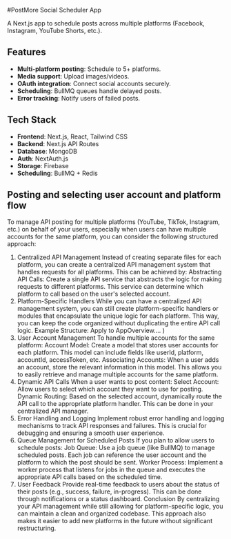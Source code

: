 #PostMore Social Scheduler App

A Next.js app to schedule posts across multiple platforms (Facebook, Instagram, YouTube Shorts, etc.).

## Features

- **Multi-platform posting**: Schedule to 5+ platforms.
- **Media support**: Upload images/videos.
- **OAuth integration**: Connect social accounts securely.
- **Scheduling**: BullMQ queues handle delayed posts.
- **Error tracking**: Notify users of failed posts.

## Tech Stack

- **Frontend**: Next.js, React, Tailwind CSS
- **Backend**: Next.js API Routes
- **Database**: MongoDB
- **Auth**: NextAuth.js
- **Storage**: Firebase
- **Scheduling**: BullMQ + Redis

## Posting and selecting user account and platform flow

To manage API posting for multiple platforms (YouTube, TikTok, Instagram, etc.) on behalf of your users, especially when users can have multiple accounts for the same platform, you can consider the following structured approach:

1. Centralized API Management
   Instead of creating separate files for each platform, you can create a centralized API management system that handles requests for all platforms. This can be achieved by:
   Abstracting API Calls: Create a single API service that abstracts the logic for making requests to different platforms. This service can determine which platform to call based on the user's selected account.
2. Platform-Specific Handlers
   While you can have a centralized API management system, you can still create platform-specific handlers or modules that encapsulate the unique logic for each platform. This way, you can keep the code organized without duplicating the entire API call logic.
   Example Structure:
   Apply to AppOverview....
   )
3. User Account Management
   To handle multiple accounts for the same platform:
   Account Model: Create a model that stores user accounts for each platform. This model can include fields like userId, platform, accountId, accessToken, etc.
   Associating Accounts: When a user adds an account, store the relevant information in this model. This allows you to easily retrieve and manage multiple accounts for the same platform.
4. Dynamic API Calls
   When a user wants to post content:
   Select Account: Allow users to select which account they want to use for posting.
   Dynamic Routing: Based on the selected account, dynamically route the API call to the appropriate platform handler. This can be done in your centralized API manager.
5. Error Handling and Logging
   Implement robust error handling and logging mechanisms to track API responses and failures. This is crucial for debugging and ensuring a smooth user experience.
6. Queue Management for Scheduled Posts
   If you plan to allow users to schedule posts:
   Job Queue: Use a job queue (like BullMQ) to manage scheduled posts. Each job can reference the user account and the platform to which the post should be sent.
   Worker Process: Implement a worker process that listens for jobs in the queue and executes the appropriate API calls based on the scheduled time.
7. User Feedback
   Provide real-time feedback to users about the status of their posts (e.g., success, failure, in-progress). This can be done through notifications or a status dashboard.
   Conclusion
   By centralizing your API management while still allowing for platform-specific logic, you can maintain a clean and organized codebase. This approach also makes it easier to add new platforms in the future without significant restructuring.
